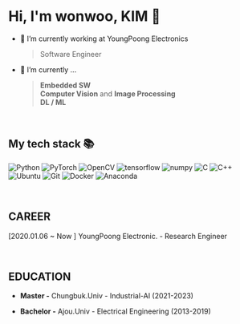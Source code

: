 <h1> Hi, I'm wonwoo, KIM 👋 </h1>


- 🔭 I’m currently working at YoungPoong Electronics
  > Software Engineer
- 🌱 I’m currently ...
  > **Embedded SW** <br>
  > **Computer Vision** and **Image Processing** <br>
  > **DL / ML**

<br>
<h2> My tech stack 📚 </h2>

![Python](https://img.shields.io/badge/-Python-3776AB?style=for-the-badge&logo=python&logoColor=ffffff)
![PyTorch](https://img.shields.io/badge/-PyTorch-EE4C2C?style=for-the-badge&logo=PyTorch&logoColor=ffffff)
![OpenCV](https://img.shields.io/badge/-OpenCV-5C3EE8?style=for-the-badge&logo=OpenCV)
![tensorflow](https://img.shields.io/badge/-TensorFlow-FF6F00?style=for-the-badge&logo=TensorFlow&logoColor=ffffff)
![numpy](https://img.shields.io/badge/-Numpy-013243?style=for-the-badge&logo=Numpy&logoColor=ffffff)
![C](https://img.shields.io/badge/C-blue.svg?style=for-the-badge&logo=C)
![C++](https://img.shields.io/badge/C++-blue.svg?style=for-the-badge&logo=c%2B%2B)
![Ubuntu](https://img.shields.io/badge/-Ubuntu-E95420?style=for-the-badge&logo=Ubuntu&logoColor=white)
![Git](https://img.shields.io/badge/-Git-F05032?style=for-the-badge&logo=git&logoColor=ffffff)
![Docker](https://img.shields.io/badge/-Docker-46a2f1?style=for-the-badge&logo=docker&logoColor=ffffff)
![Anaconda](https://img.shields.io/badge/-Anaconda-44A833?style=for-the-badge&logo=Anaconda&logoColor=white)

<br>


<h2> CAREER </h2>

[2020.01.06 ~ Now ] YoungPoong Electronic.  - Research Engineer
  
<br>

<h2> EDUCATION </h2>

- **Master -** Chungbuk.Univ - Industrial-AI (2021-2023)</p>
- **Bachelor -** Ajou.Univ - Electrical Engineering (2013-2019)</p>
</section>
<br>
